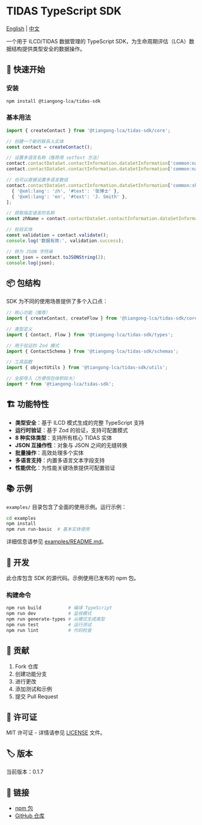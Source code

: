 # TIDAS TypeScript SDK

[English](README.md) | [中文](README-zh.md)

一个用于 ILCD/TIDAS 数据管理的 TypeScript SDK，为生命周期评估（LCA）数据结构提供类型安全的数据操作。

## 🚀 快速开始

### 安装

```bash
npm install @tiangong-lca/tidas-sdk
```

### 基本用法

```typescript
import { createContact } from '@tiangong-lca/tidas-sdk/core';

// 创建一个新的联系人实体
const contact = createContact();

// 设置多语言名称（推荐用 setText 方法）
contact.contactDataSet.contactInformation.dataSetInformation['common:name'].setText?.('张博士', 'zh');
contact.contactDataSet.contactInformation.dataSetInformation['common:name'].setText?.('Dr. Jane Smith', 'en');

// 也可以直接设置多语言数组
contact.contactDataSet.contactInformation.dataSetInformation['common:shortName'] = [
  { '@xml:lang': 'zh', '#text': '张博士' },
  { '@xml:lang': 'en', '#text': 'J. Smith' },
];

// 获取指定语言的名称
const zhName = contact.contactDataSet.contactInformation.dataSetInformation['common:name'].getText?.('zh');

// 校验实体
const validation = contact.validate();
console.log('数据有效:', validation.success);

// 转为 JSON 字符串
const json = contact.toJSONString(2);
console.log(json);
```

## 📦 包结构

SDK 为不同的使用场景提供了多个入口点：

```typescript
// 核心功能（推荐）
import { createContact, createFlow } from '@tiangong-lca/tidas-sdk/core';

// 类型定义
import { Contact, Flow } from '@tiangong-lca/tidas-sdk/types';

// 用于验证的 Zod 模式
import { ContactSchema } from '@tiangong-lca/tidas-sdk/schemas';

// 工具函数
import { objectUtils } from '@tiangong-lca/tidas-sdk/utils';

// 全部导入（方便但包体积较大）
import * from '@tiangong-lca/tidas-sdk';
```

## 🏗️ 功能特性

- **类型安全**：基于 ILCD 模式生成的完整 TypeScript 支持
- **运行时验证**：基于 Zod 的验证，支持可配置模式
- **8 种实体类型**：支持所有核心 TIDAS 实体
- **JSON 互操作性**：对象与 JSON 之间的无缝转换
- **批量操作**：高效处理多个实体
- **多语言支持**：内置多语言文本字段支持
- **性能优化**：为性能关键场景提供可配置验证

## 📚 示例

`examples/` 目录包含了全面的使用示例。运行示例：

```bash
cd examples
npm install
npm run run-basic  # 基本实体使用
```

详细信息请参见 [examples/README.md](examples/README.md)。

## 🔧 开发

此仓库包含 SDK 的源代码。示例使用已发布的 npm 包。

### 构建命令

```bash
npm run build          # 编译 TypeScript
npm run dev            # 监视模式
npm run generate-types # 从模式生成类型
npm run test           # 运行测试
npm run lint           # 代码检查
```

## 🤝 贡献

1. Fork 仓库
2. 创建功能分支
3. 进行更改
4. 添加测试和示例
5. 提交 Pull Request

## 📄 许可证

MIT 许可证 - 详情请参见 [LICENSE](LICENSE) 文件。

## 🏷️ 版本

当前版本：0.1.7

## 🔗 链接

- [npm 包](https://www.npmjs.com/package/@tiangong-lca/tidas-sdk)
- [GitHub 仓库](https://github.com/tiangong-lca/tidas-sdk)